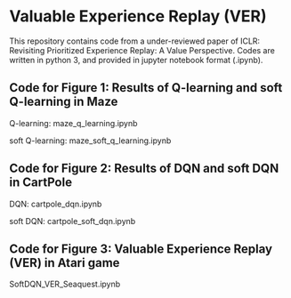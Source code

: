 # Valuable Experience Replay (VER)
This repository contains code from a under-reviewed paper of ICLR: Revisiting Prioritized Experience Replay: A Value Perspective. Codes are written in python 3, and provided in jupyter notebook format (.ipynb).

## Code for Figure 1: Results of Q-learning and soft Q-learning in Maze
Q-learning: maze_q_learning.ipynb

soft Q-learning: maze_soft_q_learning.ipynb
## Code for Figure 2: Results of DQN and soft DQN in CartPole
DQN: cartpole_dqn.ipynb

soft DQN: cartpole_soft_dqn.ipynb
## Code for Figure 3: Valuable Experience Replay (VER) in Atari game
SoftDQN_VER_Seaquest.ipynb


